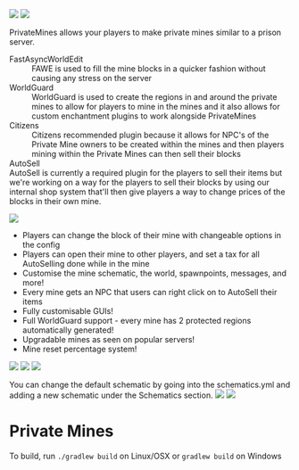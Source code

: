 <img src="https://i.imgur.com/QqBz3C2.png">

<img src="https://i.imgur.com/s1UdaML.png">

PrivateMines allows your players to make private mines similar to a prison server.

<dl>
    <dt>FastAsyncWorldEdit</dt>
    <dd>FAWE is used to fill the mine blocks in a quicker fashion
        without causing any stress on the server</dd>
    <dt>WorldGuard</dt>
    <dd>WorldGuard is used to create the regions in and around
        the private mines to allow for players to mine in the
        mines and it also allows for custom enchantment plugins
        to work alongside PrivateMines
    </dd>
    <dt>Citizens</dt>
    <dd>
    Citizens recommended plugin because it allows for NPC's of the
    Private Mine owners to be created within the mines and then
    players mining within the Private Mines can then sell their blocks
    </dd>
    <dt>AutoSell</dt>
    AutoSell is currently a required plugin for the players to sell
    their items but we're working on a way for the players to sell their
    blocks by using our internal shop system that'll then give
    players a way to change prices of the blocks in their
    own mine. 
</dl>

<img src="https://i.imgur.com/FpadOjn.png">

<ul>
  <li>Players can change the block of their mine with changeable options in the config</li>
  <li>Players can open their mine to other players, and set a tax for all AutoSelling done while in the mine</li>
  <li>Customise the mine schematic, the world, spawnpoints, messages, and more!</li>
  <li>Every mine gets an NPC that users can right click on to AutoSell their items</li>
  <li>Fully customisable GUIs!</li>
  <li>Full WorldGuard support - every mine has 2 protected regions automatically generated!</li>
  <li>Upgradable mines as seen on popular servers!</li>
  <li>Mine reset percentage system!</li>
</ul>

<img src="https://i.imgur.com/CSzIlsu.png">
<img src="https://i.imgur.com/jVDySLd.png">
<img src="https://i.imgur.com/O6QPoNO.png">

You can change the default schematic by going into the schematics.yml and adding a new schematic under the Schematics section.
<img src="https://i.imgur.com/ZVr3LRq.png">
<img src="https://i.imgur.com/EInXtdz.png">


# Private Mines

To build, run `./gradlew build` on Linux/OSX or `gradlew build` on Windows
